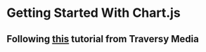 # Getting Started With Chart.js

## Following [this](https://www.youtube.com/watch?v=sE08f4iuOhA) tutorial from Traversy Media


